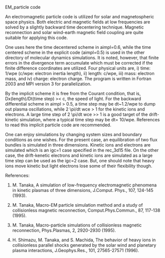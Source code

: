 EM_particle code

An electromagnetic particle code is utilized for solar and magnetospheric 
space physics. Both electric and magnetic fields at low frequencies 
are solved by a slightly backward time decentering technique. 
Magnetic reconnection and solar wind-earth magnetic field coupling 
are quite suitable for applying this code.

One uses here the time decentered scheme in aimpl=0.6, while the 
time centered scheme in the explicit code (aimpl=0.5) is used in the 
other directory of molecular dynamics simulations. 
It is noted, however, that finite errors in the divergence term accumulate 
which must be corrected if the finite difference coordinates are utilized. 
Four physical units are, i) time: 1/wpe (c/wpe: electron inertia length), 
ii) length: c/wpe, iii) mass: electron mass, and iv) charge: electron charge. 
The program is written in Fortran 2003 and MPI version 3 for parallelization.

By the implicit scheme it is free from the Courant condition, that is, 
Dx(length)/Dt(time step) >< c, the speed of light. 
For the backward differential scheme in aimpl > 0.5, a time step may be 
dt~1.2/wpe to dump out plasma oscillations, while 2 \pi/dt wce > 1 
for the kinetic ions and electrons. 
A large time step of 2 \pi/dt wce >> 1 is a good target of the drift-kinetic 
simulation, where a typical time step may be dt= 10/wpe. 
References to read this implicit particle code are recommended.

One can enjoy simulations by changing system sizes and boundary conditions 
as one wishes. 
For the present case, an equilibration of two flux bundles is simulated in 
three dimensions. Kinetic ions and electrons are simulated which is 
an igc=1 case specified in the rec_3d15 file. 
On the other case, the drift-kenetic electrons and kinetic ions are simulated
as a large time step can be used as the igc=2 case. 
But, one should note that heavy ions move kinetic but light electrons 
lose some of their flexibility though.


References:

1. M. Tanaka, A simulation of low-frequency electromagnetic phenomena in kinetic plasmas of three dimensions, J.Comput. Phys., 107, 124-145 (1993).

2. M. Tanaka, Macro-EM particle simulation method and a study of collisionless magnetic reconnection, Comput.Phys.Commun., 87, 117-138 (1995).

3. M. Tanaka, Macro-particle simulations of collisionless magnetic reconnection, Phys.Plasmas, 2, 2920-2930 (1995).

4. H. Shimazu, M. Tanaka, and S. Machida, The behavior of heavy ions in collisionless parallel shocks generated by the solar wind and planetary plasma interactions, J.Geophys.Res., 101, 27565-27571 (1996).



